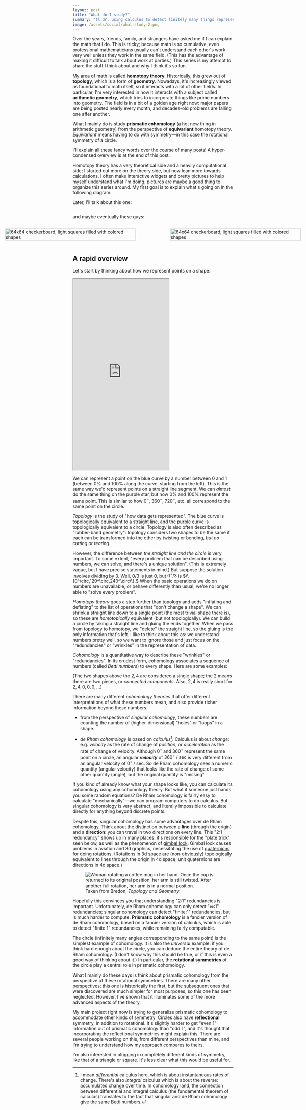 ```yaml
---
layout: post
title: "What do I study?"
summary: "tl;dr: using calculus to detect finitely many things representing the same thing"
image: /assets/social/what-study-2.png
---
```


Over the years, friends, family, and strangers have asked me if I can explain the math that I do. This is tricky; because math is so cumulative, even professional mathematicians usually can't understand each other's work very well unless they work in the same field. (This has the advantage of making it difficult to talk about work at parties.) This series is my attempt to share the stuff I think about and why I think it's so fun.

My area of math is called **homotopy theory**. Historically, this grew out of **topology**, which is a form of **geometry**. Nowadays, it's increasingly viewed as foundational to math itself, so it interacts with a lot of other fields. In particular, I'm very interested in how it interacts with a subject called **arithmetic geometry**, which tries to incorporate things like prime numbers into geometry. The field is in a bit of a golden age right now: major papers are being posted nearly every month, and decades-old problems are falling one after another. 

 What I mainly do is study **prismatic cohomology** (a hot new thing in arithmetic geometry) from the perspective of **equivariant** homotopy theory. *Equivariant* means having to do with symmetry—in this case the rotational symmetry of a circle.

I'll explain all these fancy words over the course of many posts! A hyper-condensed overview is at the end of this post.

Homotopy theory has a very theoretical side and a heavily computational side; I started out more on the theory side, but now lean more towards calculations. I often make interactive widgets and pretty pictures to help myself understand what I'm doing; pictures are maybe a good thing to organize this series around. My first goal is to explain what's going on in the following diagram:

<figure>
  <object
    style="background-color: #bbb"
    title="Numbers 1 through 27 with colored bars stacked on top. Every number has a red bar; multiples of 3 (additionally) have an orange bar; multiples of 9 have a yellow bar; and 27 has a green bar."
    data="/assets/q-legendre-3.svg" width="100%"></object>
</figure>

Later, I'll talk about this one:

<figure>
  <img
    alt=""
    src="/assets/grid.svg" />
</figure>

and maybe eventually these guys:

<div style="display:flex;width:200%;margin-left:-50%;justify-items:space-between;gap:2em;">
<figure>
  <img
    alt="64x64 checkerboard, light squares filled with colored shapes"
    src="/assets/slice-2-perfd.svg" width="100%" />
</figure>

<figure>
  <img
    alt="64x64 checkerboard, light squares filled with colored shapes"
    src="/assets/slice-good-2.svg" width="100%" />
</figure>
</div>

## A rapid overview

Let's start by thinking about how we represent points on a shape:

<iframe height="600" src="https://ysulyma.github.io/epiplexis/what-study/topology-demo/dist/"></iframe>

We can represent a point on the blue curve by a number between 0 and 1 (between 0% and 100% along the curve, starting from the left). This is the same way we'd represent points on a straight line segment. We can _almost_ do the same thing on the purple star, but now 0% and 100% represent the same point. This is similar to how $0^\circ,$ $360^\circ,$ $720^\circ,$ etc. all correspond to the same point on the circle.

<dfn>Topology</dfn> is the study of "how data gets represented". The blue curve is topologically equivalent to a straight line, and the purple curve is topologically equivalent to a circle. Topology is also often described as "rubber-band geometry": topology considers two shapes to be the same if each can be transformed into the other by twisting or bending, _but no cutting or tearing_.

However, the difference between _the straight line and the circle_ is very important. To some extent, "every problem that can be described using numbers, we can solve, and there's a unique solution". (This is extremely vague, but I have precise statements in mind.) But suppose the solution involves dividing by $3$. Well, $0/3$ is just $0,$ but $0^\circ/3$ is $\\{0^\circ,120^\circ,240^\circ\\}.$ When the basic operations we do on numbers are unavailable, or behave differently than usual, we're no longer able to "solve every problem".

<dfn>Homotopy theory</dfn> goes a step further than topology and adds "inflating and deflating" to the list of operations that "don't change a shape". We can shrink a straight line down to a single point (the most trivial shape there is), so these are _homotopically_ equivalent (but not topologically). We can build a circle by taking a straight line and gluing the ends together. When we pass from topology to homotopy, we "delete" the straight line, so the gluing is the only information that's left. I like to think about this as: we understand numbers pretty well, so we want to ignore those and just focus on the "redundancies" or "wrinkles" in the representation of data.

<dfn>Cohomology</dfn> is a quantitative way to describe these "wrinkles" or "redundancies". In its crudest form, cohomology associates a sequence of numbers (called <dfn>Betti numbers</dfn>) to every shape. Here are some examples:

<object
  class="magic-svg"
  data="/assets/betti-numbers.svg" type="image/svg+xml"
  aria-label="Numbers of various shapes. A string with no crossings: 1; a string with one loop: 1, 1; one string with three loops and another with one loop: 2, 4; a sphere: 1, 0, 1; a torus: 1, 2, 1"></object>

(The two shapes above the $2,\,4$ are considered a single shape; the $2$ means there are two pieces, or <dfn>connected components</dfn>. Also, $2,\,4$ is really short for $2,\,4,\,0,\,0,\,0,\,\dotsc$)

There are many different <dfn>cohomology theories</dfn> that offer different interpretations of what these numbers mean, and also provide richer information beyond these numbers.

- from the perspective of <dfn>singular cohomology</dfn>, these numbers are counting the number of (higher-dimensional) "holes" or "loops" in a shape.

- <dfn>de Rham cohomology</dfn> is based on *calculus*[^calculus]. Calculus is about *change*: e.g. *velocity* as the rate of change of *position*, or *acceleration* as the rate of change of velocity. Although $0^\circ$ and $360^\circ$ represent the same point on a circle, an angular **_velocity_** of $360^\circ\text{ / sec}$ is very different from an angular velocity of $0^\circ\text{ / sec}$. So de Rham cohomology sees a numeric quantity (angular velocity) that looks like the rate of change of some other quantity (angle), but the original quantity is "missing".

If you kind of already know what your shape looks like, you can calculate its cohomology using any cohomology theory. But what if someone just hands you some random equations? De Rham cohomology is fairly easy to calculate "mechanically"—we can program computers to do calculus. But singular cohomology is very abstract, and literally impossible to calculate directly for anything beyond discrete points.

Despite this, singular cohomology has some advantages over de Rham cohomology. Think about the distinction between a **line** (through the origin) and a **direction**: you can travel in two directions on every line. This "2:1 redundancy" shows up in many places: it's responsible for the "plate trick" seen below, as well as the phenomenon of [gimbal lock](https://en.wikipedia.org/wiki/Gimbal_lock). Gimbal lock causes problems in aviation and 3d graphics, necessitating the use of [quaternions](https://en.wikipedia.org/wiki/Quaternions) for doing rotations. (Rotations in 3d space are (non-obviously) topologically equivalent to lines through the origin in 4d space; unit quaternions are directions in 4d space.)

<figure>
  <img alt="Woman rotating a coffee mug in her hand. Once the cup is returned to its original position, her arm is still twisted. After another full rotation, her arm is in a normal position." src="/assets/plate-trick.png" />
  <figcaption>Taken from Bredon, <cite>Topology and Geometry</cite>.</figcaption>
</figure>

Hopefully this convinces you that understanding "2:1" redundancies is important. Unfortunately, de Rham cohomology can only detect "∞:1" redundancies; singular cohomology can detect "finite:1" redundancies, but is much harder to compute. **Prismatic cohomology** is a fancier version of de Rham cohomology, based on a fancier version of calculus, which is able to detect "finite:1" redundancies, while remaining fairly computable.

The circle (infinitely many angles corresponding to the same point) is the simplest example of cohomology. It is also the _universal_ example: if you think hard enough about the circle, you can deduce the entire theory of de Rham cohomology. (I don't know why this should be true, or if this is even a good way of thinking about it.) In particular, the **rotational symmetries** of the circle play a central role in prismatic cohomology.

What I mainly do these days is think about prismatic cohomology from the perspective of these rotational symmetries. There are many other perspectives; this one is historically the first, but the subsequent ones that were discovered are much simpler for most purposes, so this one has been neglected. However, I've shown that it illuminates some of the more advanced aspects of the theory.

My main project right now is trying to generalize prismatic cohomology to accommodate other kinds of symmetry. Circles also have **reflectional** symmetry, in addition to rotational. It's slightly harder to get "even:1" information out of prismatic cohomology than "odd:1", and it's thought that incorporating the reflectional symmetries might explain this. There are several people working on this, from different perspectives than mine, and I'm trying to understand how my approach compares to theirs.

I'm also interested in plugging in completely different kinds of symmetry, like that of a triangle or square. It's less clear what this would be useful for.

[^calculus]: I mean *differential* calculus here, which is about instantaneous rates of change. There's also *integral* calculus which is about the reverse: accumulated change over time. In cohomology land, the connection between differential and integral calculus (the fundamental theorem of calculus) translates to the fact that singular and de Rham cohomology give the same Betti numbers.
